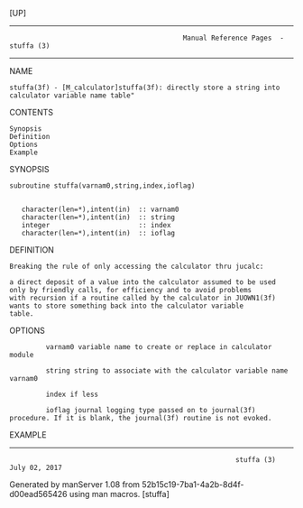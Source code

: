 [UP]

-----------------------------------------------------------------------------------------------------------------------------------
                                               Manual Reference Pages  - stuffa (3)
-----------------------------------------------------------------------------------------------------------------------------------
                                                                 
NAME

    stuffa(3f) - [M_calculator]stuffa(3f): directly store a string into calculator variable name table"

CONTENTS

    Synopsis
    Definition
    Options
    Example

SYNOPSIS

    subroutine stuffa(varnam0,string,index,ioflag)


       character(len=*),intent(in)  :: varnam0
       character(len=*),intent(in)  :: string
       integer                      :: index
       character(len=*),intent(in)  :: ioflag

DEFINITION

    Breaking the rule of only accessing the calculator thru jucalc:

    a direct deposit of a value into the calculator assumed to be used only by friendly calls, for efficiency and to avoid problems
    with recursion if a routine called by the calculator in JUOWN1(3f) wants to store something back into the calculator variable
    table.

OPTIONS

             varnam0 variable name to create or replace in calculator module

             string string to associate with the calculator variable name varnam0

             index if less

             ioflag journal logging type passed on to journal(3f) procedure. If it is blank, the journal(3f) routine is not evoked.

EXAMPLE

-----------------------------------------------------------------------------------------------------------------------------------

                                                            stuffa (3)                                                July 02, 2017

Generated by manServer 1.08 from 52b15c19-7ba1-4a2b-8d4f-d00ead565426 using man macros.
                                                             [stuffa]
